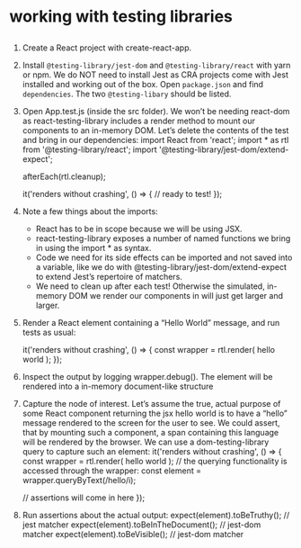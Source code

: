 # working with testing libraries

##

1. Create a React project with create-react-app.

2. Install `@testing-library/jest-dom` and `@testing-library/react` with yarn or npm. We do NOT need to install Jest as CRA projects come with Jest installed and working out of the box. Open `package.json` and find `dependencies`. The two `@testing-libary` should be listed.

3. Open App.test.js (inside the src folder). We won’t be needing react-dom as react-testing-library includes a render method to mount our components to an in-memory DOM. Let’s delete the contents of the test and bring in our dependencies:
   import React from 'react';
   import \* as rtl from '@testing-library/react';
   import '@testing-library/jest-dom/extend-expect';

    afterEach(rtl.cleanup);

    it('renders without crashing', () => {
    // ready to test!
    });

4. Note a few things about the imports:

    - React has to be in scope because we will be using JSX.
    - react-testing-library exposes a number of named functions we bring in using the import \* as syntax.
    - Code we need for its side effects can be imported and not saved into a variable, like we do with @testing-library/jest-dom/extend-expect to extend Jest’s repertoire of matchers.
    - We need to clean up after each test! Otherwise the simulated, in-memory DOM we render our components in will just get larger and larger.

5. Render a React element containing a “Hello World” message, and run tests as usual:

    it('renders without crashing', () => {
    const wrapper = rtl.render(
    <span className="greet">hello world</span>
    );
    });

6. Inspect the output by logging wrapper.debug(). The element will be rendered into a in-memory document-like structure

7. Capture the node of interest. Let’s assume the true, actual purpose of some React component returning the jsx <span>hello world</span> is to have a “hello” message rendered to the screen for the user to see. We could assert, that by mounting such a component, a span containing this language will be rendered by the browser. We can use a dom-testing-library query to capture such an element:
   it('renders without crashing', () => {
   const wrapper = rtl.render(
   <span className="greet">hello world</span>
   );
   // the querying functionality is accessed through the wrapper:
   const element = wrapper.queryByText(/hello/i);

    // assertions will come in here
    });

8. Run assertions about the actual output:
   expect(element).toBeTruthy(); // jest matcher
   expect(element).toBeInTheDocument(); // jest-dom matcher
   expect(element).toBeVisible(); // jest-dom matcher
